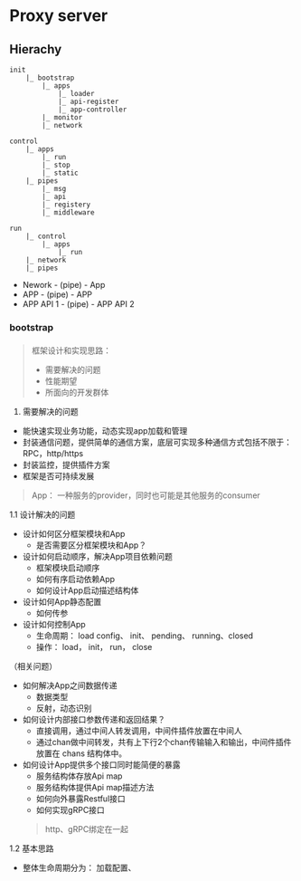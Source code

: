 
<!-- Desgin -->
# Proxy server

## Hierachy


```shell
init
    |_ bootstrap
        |_ apps
            |_ loader
            |_ api-register
            |_ app-controller
        |_ monitor
        |_ network

control
    |_ apps
        |_ run
        |_ stop
        |_ static
    |_ pipes
        |_ msg
        |_ api
        |_ registery
        |_ middleware

run
    |_ control
        |_ apps
            |_ run
    |_ network
    |_ pipes
```

- Nework - (pipe) - App
- APP - (pipe) - APP
- APP API 1 - (pipe) - APP API 2


### bootstrap


#### 

> 框架设计和实现思路：
> - 需要解决的问题
> - 性能期望
> - 所面向的开发群体


1. 需要解决的问题
- 能快速实现业务功能，动态实现app加载和管理
- 封装通信问题，提供简单的通信方案，底层可实现多种通信方式包括不限于：RPC，http/https
- 封装监控，提供插件方案
- 框架是否可持续发展

> App： 一种服务的provider，同时也可能是其他服务的consumer

1.1 设计解决的问题

- 设计如何区分框架模块和App
  - 是否需要区分框架模块和App？
- 设计如何启动顺序，解决App项目依赖问题
  - 框架模块启动顺序
  - 如何有序启动依赖App
  - 如何设计App启动描述结构体
- 设计如何App静态配置
  - 如何传参
- 设计如何控制App
  - 生命周期： load config、 init、 pending、 running、closed
  - 操作：               load， init，     run，    close

（相关问题）

- 如何解决App之间数据传递
  - 数据类型
  - 反射，动态识别
- 如何设计内部接口参数传递和返回结果？
  - 直接调用，通过中间人转发调用，中间件插件放置在中间人
  - 通过chan做中间转发，共有上下行2个chan传输输入和输出，中间件插件放置在 chans 结构体中。
- 如何设计App提供多个接口同时能简便的暴露
  - 服务结构体存放Api map
  - 服务结构体提供Api map描述方法
  - 如何向外暴露Restful接口
  - 如何实现gRPC接口
  > http、gRPC绑定在一起


1.2 基本思路

- 整体生命周期分为： 加载配置、